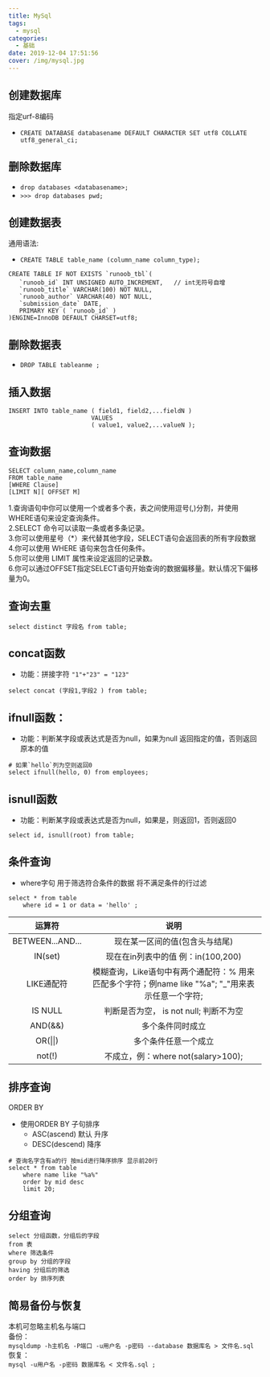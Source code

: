 ```yaml
---
title: MySql
tags:
  - mysql
categories:
  - 基础
date: 2019-12-04 17:51:56
cover: /img/mysql.jpg
---
```


## 创建数据库
指定urf-8编码  
- `CREATE DATABASE databasename DEFAULT CHARACTER SET utf8 COLLATE utf8_general_ci; `

## 删除数据库 
- `drop databases <databasename>;`
- `>>> drop databases pwd;`
 
## 创建数据表
通用语法:
- `CREATE TABLE table_name (column_name column_type);`
```
CREATE TABLE IF NOT EXISTS `runoob_tbl`(
   `runoob_id` INT UNSIGNED AUTO_INCREMENT,   // int无符号自增
   `runoob_title` VARCHAR(100) NOT NULL,      
   `runoob_author` VARCHAR(40) NOT NULL,      
   `submission_date` DATE,
   PRIMARY KEY ( `runoob_id` )
)ENGINE=InnoDB DEFAULT CHARSET=utf8;
```

## 删除数据表
- `DROP TABLE tableanme ;`   

## 插入数据
```
INSERT INTO table_name ( field1, field2,...fieldN )
                       VALUES
                       ( value1, value2,...valueN );
```

## 查询数据
```
SELECT column_name,column_name
FROM table_name
[WHERE Clause]
[LIMIT N][ OFFSET M]
```
1.查询语句中你可以使用一个或者多个表，表之间使用逗号(,)分割，并使用WHERE语句来设定查询条件。  
2.SELECT 命令可以读取一条或者多条记录。  
3.你可以使用星号（*）来代替其他字段，SELECT语句会返回表的所有字段数据  
4.你可以使用 WHERE 语句来包含任何条件。  
5.你可以使用 LIMIT 属性来设定返回的记录数。  
6.你可以通过OFFSET指定SELECT语句开始查询的数据偏移量。默认情况下偏移量为0。  

## 查询去重
```
select distinct 字段名 from table;
```

## concat函数
* 功能：拼接字符 `"1"+"23" = "123"`
```
select concat (字段1,字段2 ) from table;
```

## ifnull函数：
* 功能：判断某字段或表达式是否为null，如果为null 返回指定的值，否则返回原本的值
```
# 如果`hello`列为空则返回0
select ifnull(hello, 0) from employees;
```

## isnull函数
* 功能：判断某字段或表达式是否为null，如果是，则返回1，否则返回0
```
select id, isnull(root) from table;
```

## 条件查询
* where字句
用于筛选符合条件的数据 将不满足条件的行过滤
```
select * from table 
    where id = 1 or data = 'hello' ;
```


|      运算符      |                                               说明                                               |
| :--------------: | :----------------------------------------------------------------------------------------------: |
| BETWEEN...AND... |                                  现在某一区间的值(包含头与结尾)                                  |
|     IN(set)      |                                现在在in列表中的值 例：in(100,200)                                |
|    LIKE通配符    | 模糊查询，Like语句中有两个通配符：% 用来匹配多个字符；例name like "%a"; "_"用来表示任意一个字符; |
|     IS NULL      |                              判断是否为空， is not null; 判断不为空                              |
|     AND(&&)      |                                         多个条件同时成立                                         |
|     OR(\|\|)     |                                       多个条件任意一个成立                                       |
|      not(!)      |                                不成立，例：where not(salary>100);                                |


## 排序查询
ORDER BY 
* 使用ORDER BY 子句排序
  * ASC(ascend) 默认 升序
  * DESC(descend) 降序
```
# 查询名字含有a的行 按mid进行降序排序 显示前20行
select * from table
    where name like "%a%" 
    order by mid desc 
    limit 20;
```

## 分组查询 
```
select 分组函数，分组后的字段
from 表
where 筛选条件
group by 分组的字段
having 分组后的筛选
order by 排序列表
```

## 简易备份与恢复
本机可忽略主机名与端口  
备份：  
`mysqldump -h主机名 -P端口 -u用户名 -p密码 --database 数据库名 > 文件名.sql`  
恢复：  
`mysql -u用户名 -p密码 数据库名 < 文件名.sql ;`  